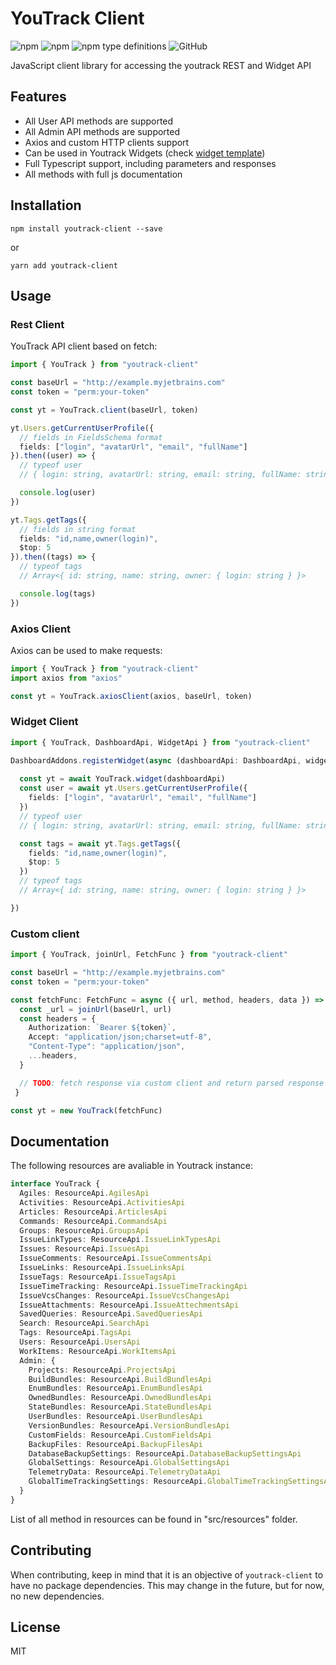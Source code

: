 # YouTrack Client
<img alt="npm" src="https://img.shields.io/npm/v/youtrack-client"> <img alt="npm" src="https://img.shields.io/npm/dm/youtrack-client?label=npm"> 
 <img alt="npm type definitions" src="https://img.shields.io/npm/types/youtrack-client">  <img alt="GitHub" src="https://img.shields.io/github/license/udamir/youtrack-client">

JavaScript client library for accessing the youtrack REST and Widget API

## Features
- All User API methods are supported
- All Admin API methods are supported
- Axios and custom HTTP clients support
- Can be used in Youtrack Widgets (check [widget template](https://github.com/udamir/youtrack-widget-template))
- Full Typescript support, including parameters and responses
- All methods with full js documentation

## Installation
```SH
npm install youtrack-client --save
```
or
```SH
yarn add youtrack-client
```

## Usage

### Rest Client

YouTrack API client based on fetch:

```typescript
import { YouTrack } from "youtrack-client"

const baseUrl = "http://example.myjetbrains.com"
const token = "perm:your-token"

const yt = YouTrack.client(baseUrl, token)

yt.Users.getCurrentUserProfile({ 
  // fields in FieldsSchema format
  fields: ["login", "avatarUrl", "email", "fullName"]
}).then((user) => {
  // typeof user
  // { login: string, avatarUrl: string, email: string, fullName: string }

  console.log(user)
})

yt.Tags.getTags({
  // fields in string format
  fields: "id,name,owner(login)",
  $top: 5
}).then((tags) => {
  // typeof tags
  // Array<{ id: string, name: string, owner: { login: string } }>

  console.log(tags)
})


```

### Axios Client
Axios can be used to make requests:

```typescript
import { YouTrack } from "youtrack-client"
import axios from "axios"

const yt = YouTrack.axiosClient(axios, baseUrl, token)

```

### Widget Client

```typescript
import { YouTrack, DashboardApi, WidgetApi } from "youtrack-client"

DashboardAddons.registerWidget(async (dashboardApi: DashboardApi, widgetApi: WidgetApi) => {
  
  const yt = await YouTrack.widget(dashboardApi)
  const user = await yt.Users.getCurrentUserProfile({ 
    fields: ["login", "avatarUrl", "email", "fullName"]
  })
  // typeof user
  // { login: string, avatarUrl: string, email: string, fullName: string }

  const tags = await yt.Tags.getTags({
    fields: "id,name,owner(login)",
    $top: 5
  })
  // typeof tags
  // Array<{ id: string, name: string, owner: { login: string } }>

})
```

### Custom client

```typescript
import { YouTrack, joinUrl, FetchFunc } from "youtrack-client"

const baseUrl = "http://example.myjetbrains.com"
const token = "perm:your-token"

const fetchFunc: FetchFunc = async ({ url, method, headers, data }) => {
  const _url = joinUrl(baseUrl, url)
  const headers = {
    Authorization: `Bearer ${token}`,
    Accept: "application/json;charset=utf-8",
    "Content-Type": "application/json",
    ...headers,
  }

  // TODO: fetch response via custom client and return parsed response
 }

const yt = new YouTrack(fetchFunc)

```

## Documentation

The following resources are avaliable in Youtrack instance:
```typescript
interface YouTrack {
  Agiles: ResourceApi.AgilesApi
  Activities: ResourceApi.ActivitiesApi
  Articles: ResourceApi.ArticlesApi
  Commands: ResourceApi.CommandsApi
  Groups: ResourceApi.GroupsApi
  IssueLinkTypes: ResourceApi.IssueLinkTypesApi
  Issues: ResourceApi.IssuesApi
  IssueComments: ResourceApi.IssueCommentsApi
  IssueLinks: ResourceApi.IssueLinksApi
  IssueTags: ResourceApi.IssueTagsApi
  IssueTimeTracking: ResourceApi.IssueTimeTrackingApi
  IssueVcsChanges: ResourceApi.IssueVcsChangesApi
  IssueAttachments: ResourceApi.IssueAttechmentsApi
  SavedQueries: ResourceApi.SavedQueriesApi
  Search: ResourceApi.SearchApi
  Tags: ResourceApi.TagsApi
  Users: ResourceApi.UsersApi
  WorkItems: ResourceApi.WorkItemsApi
  Admin: {
    Projects: ResourceApi.ProjectsApi
    BuildBundles: ResourceApi.BuildBundlesApi
    EnumBundles: ResourceApi.EnumBundlesApi
    OwnedBundles: ResourceApi.OwnedBundlesApi
    StateBundles: ResourceApi.StateBundlesApi
    UserBundles: ResourceApi.UserBundlesApi
    VersionBundles: ResourceApi.VersionBundlesApi
    CustomFields: ResourceApi.CustomFieldsApi
    BackupFiles: ResourceApi.BackupFilesApi
    DatabaseBackupSettings: ResourceApi.DatabaseBackupSettingsApi
    GlobalSettings: ResourceApi.GlobalSettingsApi
    TelemetryData: ResourceApi.TelemetryDataApi
    GlobalTimeTrackingSettings: ResourceApi.GlobalTimeTrackingSettingsApi
  }
}
```

List of all method in resources can be found in "src/resources" folder.

## Contributing
When contributing, keep in mind that it is an objective of `youtrack-client` to have no package dependencies. This may change in the future, but for now, no new dependencies.

## License

MIT

